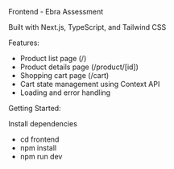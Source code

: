 Frontend - Ebra Assessment

Built with Next.js, TypeScript, and Tailwind CSS

Features:
- Product list page (/)  
- Product details page (/product/[id])  
- Shopping cart page (/cart)  
- Cart state management using Context API  
- Loading and error handling  

Getting Started:

Install dependencies
- cd frontend
- npm install
- npm run dev


